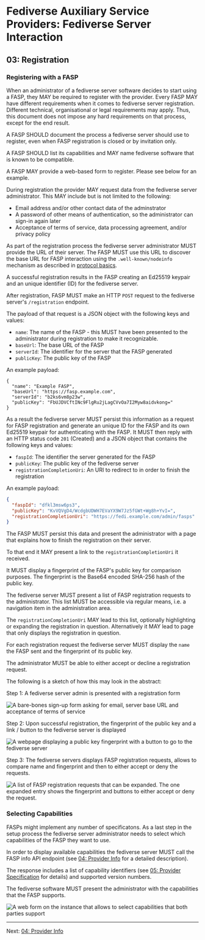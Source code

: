 # Fediverse Auxiliary Service Providers: Fediverse Server Interaction

## 03: Registration

### Registering with a FASP

When an administrator of a fediverse server software decides to start using a
FASP, they MAY be required to register with the provider. Every FASP
MAY have different requirements when it comes to fediverse server
registration. Different technical,
organisational or legal requirements may apply. Thus, this document does
not impose any hard requirements on that process, except for the end
result.

A FASP SHOULD document the process a fediverse server should use to register,
even when FASP registration is closed or by invitation only.

A FASP SHOULD list its capabilities and MAY name fediverse software
that is known to be compatible.

A FASP MAY provide a web-based form to register. Please see below
for an example.

During registration the provider MAY request data from the fediverse server
administrator. This MAY include but is not limited to the following:

* Email address and/or other contact data of the adminstrator
* A password of other means of authentication, so the administrator can
  sign-in again later
* Acceptance of terms of service, data processing agreement, and/or privacy policy

As part of the registration process the fediverse server administrator
MUST provide the URL of their server. The FASP MUST use this URL to
discover the base URL for FASP interaction using the
`.well-known/nodeinfo` mechanism as described in [protocol basics](protocol_basics.md).

A successful registration results in the FASP creating an Ed25519
keypair and an unique identifier (ID) for the fediverse server.

After registration, FASP MUST make an HTTP `POST` request to the
fediverse server's `/registration` endpoint.

The payload of that request is a JSON object with the following keys and
values:

* `name`: The name of the FASP - this MUST have been presented to the
  administrator during registration to make it recognizable.
* `baseUrl`: The base URL of the FASP
* `serverId`: The identifier for the server that the FASP generated
* `publicKey`: The public key of the FASP

An example payload:

```
{
  "name": "Example FASP",
  "baseUrl": "https://fasp.example.com",
  "serverId": "b2ks6vm8p23w",
  "publicKey": "FbUJDVCftINc9FlgRu2jLagCVvOa7I2Myw8aidvkong=" 
}
```

As a result the fediverse server MUST persist this information as a
request for FASP registration and generate an unique ID for the FASP and
its own Ed25519 keypair for authenticating with the FASP. It MUST then
reply with an HTTP status code `201` (Created) and a JSON object that
contains the following keys and values:

* `faspId`: The identifier the server generated for the FASP
* `publicKey`: The public key of the fediverse server
* `registrationCompletionUri`: An URI to redirect to in order to finish the
  registration

An example payload:

```json
{
  "faspId": "dfkl3msw6ps3",
  "publicKey": "KvVQVgD4/WcdgbUDWH7EVaYX9W7Jz5fGWt+Wg8h+YvI=",
  "registrationCompletionUri": "https://fedi.example.com/admin/fasps"
}
```

The FASP MUST persist this data and present the administrator with a
page that explains how to finish the registration on their server.

To that end it MAY present a link to the `registrationCompletionUri` it
received.

It MUST display a fingerprint of the FASP's public key for comparison
purposes. The fingerprint is the Base64 encoded SHA-256 hash of the
public key.

The fediverse server MUST present a list of FASP registration requests
to the administrator. This list MUST be accessible via regular means,
i.e. a navigation item in the administration area.

The `registrationCompletionUri` MAY lead to this list, optionally highlighting
or expanding the registration in question. Alternatively it MAY lead to page
that only displays the registration in question.

For each registration request the fediverse server MUST display the
`name` the FASP sent and the fingerprint of its public key.

The administrator MUST be able to either accept or decline a
registration request.

The following is a sketch of how this may look in the abstract:

Step 1: A fediverse server admin is presented with a registration form

![A bare-bones sign-up form asking for email, server base URL and acceptance of terms of service](../../images/server_sign_up.svg)

Step 2: Upon successful registration, the fingerprint of the public key
and a link / button to the fediverse server is displayed

![A webpage displaying a public key fingerprint with a button to go to the fediverse server](../../images/server_sign_up_success.svg)

Step 3: The fediverse servers displays FASP registration requests,
allows to compare name and fingerprint and then to either accept or deny
the requests.

![A list of FASP registration requests that can be expanded. The one
expanded entry shows the fingerprint and buttons to either accept or
deny the request.](../../images/fasp_registration_requests.svg)

### Selecting Capabilities

FASPs might implement any number of 
specificatons. As a last step in the setup process the
fediverse server administrator needs to select which capabilities of the
FASP they want to use.

In order to display available capabilities the fediverse server MUST
call the FASP info API endpoint (see
[04: Provider Info](provider_info.md) for a detailed description).

The response includes a list of capability identifiers (see
[05: Provider Specification](provider_specifications.md) for details)
and supported version numbers.

The fediverse software MUST present the administrator with the 
capabilities that the FASP supports.

![A web form on the instance that allows to select capabilities that both parties support](../../images/select_capabilities.svg)

---

Next: [04: Provider Info](provider_info.md)
